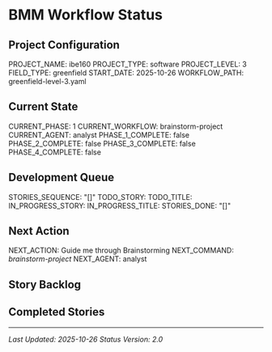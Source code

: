 # BMM Workflow Status

## Project Configuration

PROJECT_NAME: ibe160
PROJECT_TYPE: software
PROJECT_LEVEL: 3
FIELD_TYPE: greenfield
START_DATE: 2025-10-26
WORKFLOW_PATH: greenfield-level-3.yaml

## Current State

CURRENT_PHASE: 1
CURRENT_WORKFLOW: brainstorm-project
CURRENT_AGENT: analyst
PHASE_1_COMPLETE: false
PHASE_2_COMPLETE: false
PHASE_3_COMPLETE: false
PHASE_4_COMPLETE: false

## Development Queue

STORIES_SEQUENCE: "[]"
TODO_STORY: 
TODO_TITLE: 
IN_PROGRESS_STORY: 
IN_PROGRESS_TITLE: 
STORIES_DONE: "[]"

## Next Action

NEXT_ACTION: Guide me through Brainstorming
NEXT_COMMAND: *brainstorm-project*
NEXT_AGENT: analyst

## Story Backlog



## Completed Stories



---

_Last Updated: 2025-10-26_
_Status Version: 2.0_
